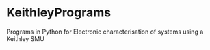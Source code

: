 # KeithleyPrograms
Programs in Python for Electronic characterisation of systems using a Keithley SMU
